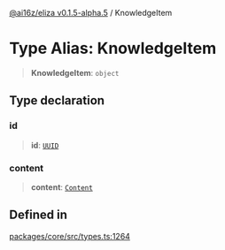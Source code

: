 [@ai16z/eliza v0.1.5-alpha.5](../index.md) / KnowledgeItem

# Type Alias: KnowledgeItem

> **KnowledgeItem**: `object`

## Type declaration

### id

> **id**: [`UUID`](UUID.md)

### content

> **content**: [`Content`](../interfaces/Content.md)

## Defined in

[packages/core/src/types.ts:1264](https://github.com/roschler/eliza/blob/main/packages/core/src/types.ts#L1264)
